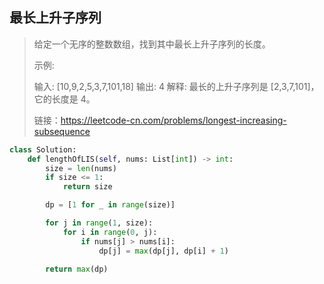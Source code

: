 ## 最长上升子序列

> 给定一个无序的整数数组，找到其中最长上升子序列的长度。
>
> 示例:
>
> 输入: [10,9,2,5,3,7,101,18]
> 输出: 4 
> 解释: 最长的上升子序列是 [2,3,7,101]，它的长度是 4。
>
>
> 链接：https://leetcode-cn.com/problems/longest-increasing-subsequence

```python
class Solution:
    def lengthOfLIS(self, nums: List[int]) -> int:
        size = len(nums)
        if size <= 1:
            return size

        dp = [1 for _ in range(size)]

        for j in range(1, size):
            for i in range(0, j):
                if nums[j] > nums[i]:
                    dp[j] = max(dp[j], dp[i] + 1)

        return max(dp)
```

